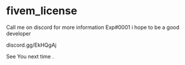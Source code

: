 # fivem_license

Call me on discord for more information Exp#0001
i hope to be a good developer 

discord.gg/EkHQgAj

See You next time . 
